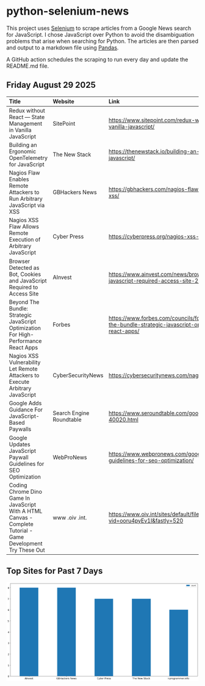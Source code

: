 # python-selenium-news

This project uses [Selenium](https://www.seleniumhq.org/) to scrape articles from a Google News search for JavaScript.
I chose JavaScript over Python to avoid the disambiguation problems that arise when searching for Python.
The articles are then parsed and output to a markdown file using [Pandas](https://pandas.pydata.org/).

A GitHub action schedules the scraping to run every day and update the README.md file.

## Friday August 29 2025


| Title                                                                                                         | Website                  | Link                                                                                                                                              |
|:--------------------------------------------------------------------------------------------------------------|:-------------------------|:--------------------------------------------------------------------------------------------------------------------------------------------------|
| Redux without React — State Management in Vanilla JavaScript                                                  | SitePoint                | https://www.sitepoint.com/redux-without-react-state-management-vanilla-javascript/                                                                |
| Building an Ergonomic OpenTelemetry for JavaScript                                                            | The New Stack            | https://thenewstack.io/building-an-ergonomic-opentelemetry-for-javascript/                                                                        |
| Nagios Flaw Enables Remote Attackers to Run Arbitrary JavaScript via XSS                                      | GBHackers News           | https://gbhackers.com/nagios-flaw-enables-arbitrary-javascript-via-xss/                                                                           |
| Nagios XSS Flaw Allows Remote Execution of Arbitrary JavaScript                                               | Cyber Press              | https://cyberpress.org/nagios-xss-flaw/                                                                                                           |
| Browser Detected as Bot, Cookies and JavaScript Required to Access Site                                       | AInvest                  | https://www.ainvest.com/news/browser-detected-bot-cookies-javascript-required-access-site-2508/                                                   |
| Beyond The Bundle: Strategic JavaScript Optimization For High-Performance React Apps                          | Forbes                   | https://www.forbes.com/councils/forbestechcouncil/2025/08/25/beyond-the-bundle-strategic-javascript-optimization-for-high-performance-react-apps/ |
| Nagios XSS Vulnerability Let Remote Attackers to Execute Arbitrary JavaScript                                 | CyberSecurityNews        | https://cybersecuritynews.com/nagios-xss-vulnerability/                                                                                           |
| Google Adds Guidance For JavaScript-Based Paywalls                                                            | Search Engine Roundtable | https://www.seroundtable.com/google-javascript-based-paywalls-40020.html                                                                          |
| Google Updates JavaScript Paywall Guidelines for SEO Optimization                                             | WebProNews               | https://www.webpronews.com/google-updates-javascript-paywall-guidelines-for-seo-optimization/                                                     |
| Coding Chrome Dino Game In JavaScript With A HTML Canvas - Complete Tutorial - Game Development Try These Out | www .oiv .int.           | https://www.oiv.int/sites/default/files/webform/registration_form/_sid_/?vid=ooru4pyEv1I&fastly=520                                               |
## Top Sites for Past 7 Days

![Graph of Top Sites](https://raw.githubusercontent.com/dan-mba/python-selenium-news/main/last-week.png)
